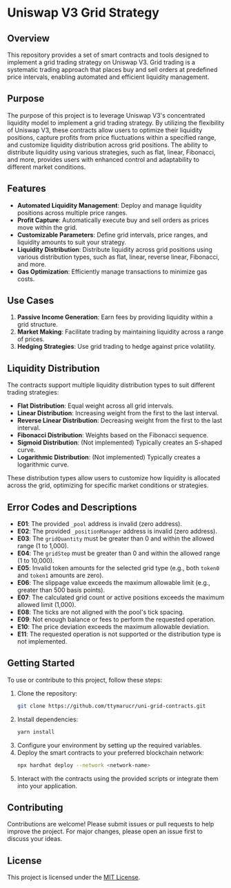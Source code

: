 # Uniswap V3 Grid Strategy

## Overview

This repository provides a set of smart contracts and tools designed to implement a grid trading strategy on Uniswap V3. Grid trading is a systematic trading approach that places buy and sell orders at predefined price intervals, enabling automated and efficient liquidity management.

## Purpose

The purpose of this project is to leverage Uniswap V3's concentrated liquidity model to implement a grid trading strategy. By utilizing the flexibility of Uniswap V3, these contracts allow users to optimize their liquidity positions, capture profits from price fluctuations within a specified range, and customize liquidity distribution across grid positions. The ability to distribute liquidity using various strategies, such as flat, linear, Fibonacci, and more, provides users with enhanced control and adaptability to different market conditions.

## Features

- **Automated Liquidity Management**: Deploy and manage liquidity positions across multiple price ranges.
- **Profit Capture**: Automatically execute buy and sell orders as prices move within the grid.
- **Customizable Parameters**: Define grid intervals, price ranges, and liquidity amounts to suit your strategy.
- **Liquidity Distribution**: Distribute liquidity across grid positions using various distribution types, such as flat, linear, reverse linear, Fibonacci, and more.
- **Gas Optimization**: Efficiently manage transactions to minimize gas costs.

## Use Cases

1. **Passive Income Generation**: Earn fees by providing liquidity within a grid structure.
2. **Market Making**: Facilitate trading by maintaining liquidity across a range of prices.
3. **Hedging Strategies**: Use grid trading to hedge against price volatility.

## Liquidity Distribution

The contracts support multiple liquidity distribution types to suit different trading strategies:

- **Flat Distribution**: Equal weight across all grid intervals.
- **Linear Distribution**: Increasing weight from the first to the last interval.
- **Reverse Linear Distribution**: Decreasing weight from the first to the last interval.
- **Fibonacci Distribution**: Weights based on the Fibonacci sequence.
- **Sigmoid Distribution**: (Not implemented) Typically creates an S-shaped curve.
- **Logarithmic Distribution**: (Not implemented) Typically creates a logarithmic curve.

These distribution types allow users to customize how liquidity is allocated across the grid, optimizing for specific market conditions or strategies.

## Error Codes and Descriptions

- **E01**: The provided `_pool` address is invalid (zero address).
- **E02**: The provided `_positionManager` address is invalid (zero address).
- **E03**: The `gridQuantity` must be greater than 0 and within the allowed range (1 to 1,000).
- **E04**: The `gridStep` must be greater than 0 and within the allowed range (1 to 10,000).
- **E05**: Invalid token amounts for the selected grid type (e.g., both `token0` and `token1` amounts are zero).
- **E06**: The slippage value exceeds the maximum allowable limit (e.g., greater than 500 basis points).
- **E07**: The calculated grid count or active positions exceeds the maximum allowed limit (1,000).
- **E08**: The ticks are not aligned with the pool's tick spacing.
- **E09**: Not enough balance or fees to perform the requested operation.
- **E10**: The price deviation exceeds the maximum allowable deviation.
- **E11**: The requested operation is not supported or the distribution type is not implemented.

## Getting Started

To use or contribute to this project, follow these steps:

1. Clone the repository:
    ```bash
    git clone https://github.com/ttymarucr/uni-grid-contracts.git
    ```
2. Install dependencies:
    ```bash
    yarn install
    ```
3. Configure your environment by setting up the required variables.
4. Deploy the smart contracts to your preferred blockchain network:
    ```bash
    npx hardhat deploy --network <network-name>
    ```
5. Interact with the contracts using the provided scripts or integrate them into your application.

## Contributing

Contributions are welcome! Please submit issues or pull requests to help improve the project. For major changes, please open an issue first to discuss your ideas.

## License

This project is licensed under the [MIT License](LICENSE).